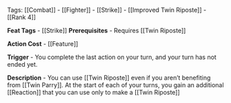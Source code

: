 Tags: [[Combat]] - [[Fighter]] - [[Strike]] - [[Improved Twin Riposte]] - [[Rank 4]]

**Feat Tags** - [[Strike]]
**Prerequisites** - Requires [[Twin Riposte]]

**Action Cost** - [[Feature]]

**Trigger** - You complete the last action on your turn, and your turn has not ended yet.

**Description** - You can use [[Twin Riposte]] even if you aren’t benefiting from [[Twin Parry]]. At the start of each of your turns, you gain an additional [[Reaction]] that you can use only to make a [[Twin Riposte]]
